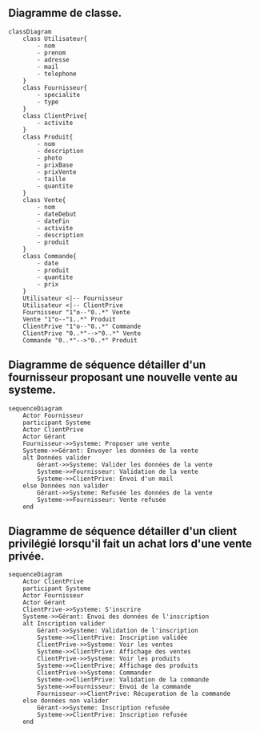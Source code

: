 <!-- Le sujet portera sur la modélisation d'une application pour gérer un magasin de vente AllBoardsShop.

Le magasin AllBoardsShop spécialisé dans la vente de matériels de « sport de glisse » (surf, snow, skate and co.) souhaite moderniser son commerce en proposant à des clients privilégiés des ventes privées, adaptées à leurs activités.

Un client privilégié est un client sélectionné par le magasin qui confirme son intérêt pour les ventes par une inscription. Ces ventes proposeront aux clients privilégiés des articles invendus par les fournisseurs habituels du magasin à des prix réduits.

Pour cela, le magasin souhaite permettre à ces clients privilégiés de s'inscrire à ces ventes à chaque fois qu'elles correspondront à leur activité.

Le client privilégié devra pouvoir s'inscrire en déterminant :

- ses informations personnelles : nom, prénom, adresse postale et mail,
  éventuellement le numéro de téléphone ;
- les activités qu'il privilégie (surf, skate, snowboard, wakeboard, funboard, etc.).

Les fournisseurs de matériel devront pouvoir proposer des ventes ; il faut donc gérer les données de ces fournisseurs. Ainsi, pour chacun d'eux, il est utile de connaître :

- ses informations personnelles : nom, adresse postale, mail et numéro de téléphone
- la spécialité de son activité (matériels de surf, ski, snow, etc.) ;
- le type de matériel qu'il fournit:
  « hard goods » : supports physiques (ex : une planche, des fixations, une voile...) ;
  « soft goods » : produits indirects (ex : vêtements, accessoires...) ;
- les ventes qu'il propose.

Pour chacune des ventes, le fournisseur définit les informations suivantes sur chacun de ses produits :

- nom ;
- description technique ;
- photo ;
- prix de base, prix de vente ;
- les tailles proposées et la quantité du produit proposé dans chaque taille.

En ce qui concerne la vente en elle-même , les informations pertinentes sont:

- nom ;
- date de début et de fin ;
- la ou les activités auxquelles elle se rapporte ;
- un descriptif détaillé ;
- les produits mis en vente.

L'objectif est d'automatiser le plus possible la mise en relation entre le client privilégié et les ventes susceptibles de l'intéresser. Ainsi, pour chaque nouvelle vente proposée par un fournisseur, le système devra en informer les clients privilégiés dont les activités correspondent à la vente, via un envoi de mail personnalisé.

Les fournisseurs peuvent proposer une vente au système, modifier leurs informations et bien entendu, récupérer les commandes liées aux ventes qu'ils ont proposées pour livrer le magasin.

Pour qu'un client sélectionné puisse être averti d'une nouvelle vente et puisse participer aux ventes, il doit s'inscrire en tant que client privilégié et entrer les informations le caractérisant. Par la suite, il peut changer ses caractéristiques. Le gérant du magasin est responsable de la sélection des noms des clients qu'il veut privilégier et valide ensuite leur inscription.

Un fournisseur peut proposer une vente en en donnant une description. Celle-ci est ensuite validée par le gérant du magasin après en avoir consulté la nature et les quantités mises en vente. Cette validation déclenche l'avertissement des clients privilégiés.

À la date définie, la vente démarre ; les clients privilégiés qui se sont préalablement inscrits à la vente peuvent alors prendre connaissance des produits vendus et constituer leur choix. Le paiement de leur commande valide l'opération et fournit une date de livraison.

Le système à concevoir doit prendre en compte toute la gestion de vente privée décrite précédemment. Pour le paiement, un système externe tel que Paypal sera utilisé. -->

## Diagramme de classe.

```mermaid
classDiagram
    class Utilisateur{
        - nom
        - prenom
        - adresse
        - mail
        - telephone
    }
    class Fournisseur{
        - specialite
        - type
    }
    class ClientPrive{
        - activite
    }
    class Produit{
        - nom
        - description
        - photo
        - prixBase
        - prixVente
        - taille
        - quantite
    }
    class Vente{
        - nom
        - dateDebut
        - dateFin
        - activite
        - description
        - produit
    }
    class Commande{
        - date
        - produit
        - quantite
        - prix
    }
    Utilisateur <|-- Fournisseur
    Utilisateur <|-- ClientPrive
    Fournisseur "1"o--"0..*" Vente
    Vente "1"o--"1..*" Produit
    ClientPrive "1"o--"0..*" Commande
    ClientPrive "0..*"-->"0..*" Vente
    Commande "0..*"-->"0..*" Produit
```

## Diagramme de séquence détailler d'un fournisseur proposant une nouvelle vente au systeme.

```mermaid
sequenceDiagram
    Actor Fournisseur
    participant Systeme
    Actor ClientPrive
    Actor Gérant
    Fournisseur->>Systeme: Proposer une vente
    Systeme->>Gérant: Envoyer les données de la vente
    alt Données valider
        Gérant->>Systeme: Valider les données de la vente
        Systeme->>Fournisseur: Validation de la vente
        Systeme->>ClientPrive: Envoi d'un mail
    else Données non valider
        Gérant->>Systeme: Refusée les données de la vente
        Systeme->>Fournisseur: Vente refusée
    end
```

## Diagramme de séquence détailler d'un client privilégié lorsqu'il fait un achat lors d'une vente privée.

```mermaid
sequenceDiagram
    Actor ClientPrive
    participant Systeme
    Actor Fournisseur
    Actor Gérant
    ClientPrive->>Systeme: S'inscrire
    Systeme->>Gérant: Envoi des données de l'inscription
    alt Inscription valider
        Gérant->>Systeme: Validation de l'inscription
        Systeme->>ClientPrive: Inscription validée
        ClientPrive->>Systeme: Voir les ventes
        Systeme->>ClientPrive: Affichage des ventes
        ClientPrive->>Systeme: Voir les produits
        Systeme->>ClientPrive: Affichage des produits
        ClientPrive->>Systeme: Commander
        Systeme->>ClientPrive: Validation de la commande
        Systeme->>Fournisseur: Envoi de la commande
        Fournisseur->>ClientPrive: Récuperation de la commande
    else données non valider
        Gérant->>Systeme: Inscription refusée
        Systeme->>ClientPrive: Inscription refusée
    end
```
